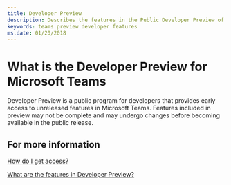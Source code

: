 ```yaml
---
title: Developer Preview
description: Describes the features in the Public Developer Preview of Microsoft Teams
keywords: teams preview developer features
ms.date: 01/20/2018
---
```

# What is the Developer Preview for Microsoft Teams

Developer Preview is a public program for developers that provides early access to unreleased features in Microsoft Teams.
Features included in preview may not be complete and may undergo changes before becoming available in the public release.

## For more information

[How do I get access?](~/resources/dev-preview/developer-preview)

[What are the features in Developer Preview?](~/resources/dev-preview/developer-preview-features)